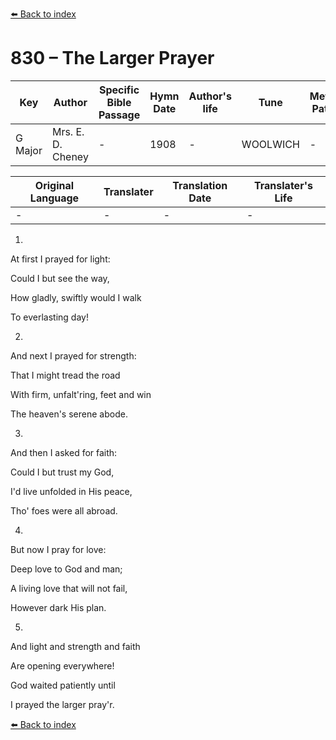 [⬅️ Back to index](../README.md)

# 830 – The Larger Prayer

Key | Author   | Specific Bible Passage     |Hymn Date |Author's life |Tune |Metrical Pattern   |Composer/Source
-- | --------- | ---------------------------|----------|--------------|-----|-------------------|-------------  
G Major |Mrs. E. D. Cheney |- |1908 |- |WOOLWICH |- |C. E. Kettle

Original Language | Translater | Translation Date   | Translater's Life  
----------------- | --------- | --------------------|-------------     
\- |- |- |-




1.

At first I prayed for light:

Could I but see the way,

How gladly, swiftly would I walk

To everlasting day!



2.

And next I prayed for strength:

That I might tread the road

With firm, unfalt'ring, feet and win

The heaven's serene abode.



3.

And then I asked for faith:

Could I but trust my God,

I'd live unfolded in His peace,

Tho' foes were all abroad.



4.

But now I pray for love:

Deep love to God and man;

A living love that will not fail,

However dark His plan.



5.

And light and strength and faith

Are opening everywhere!

God waited patiently until

I prayed the larger pray'r.

[⬅️ Back to index](../README.md)
